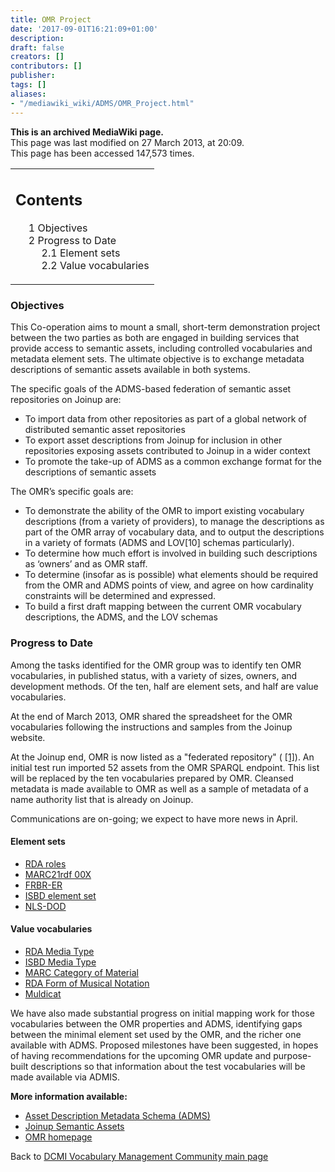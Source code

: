 ```yaml
---
title: OMR Project
date: '2017-09-01T16:21:09+01:00'
description: 
draft: false
creators: []
contributors: []
publisher: 
tags: []
aliases:
- "/mediawiki_wiki/ADMS/OMR_Project.html"
---
```


 **This is an archived MediaWiki page.**  
This page was last modified on 27 March 2013, at 20:09.  
This page has been accessed 147,573 times.

<table id="toc" class="toc">
  <tr>
    <td>
      <div id="toctitle">
        <h2>Contents</h2>
      </div>
      <ul>
        <li class="toclevel-1 tocsection-1"><a href="#Objectives"><span class="tocnumber">1</span> <span class="toctext">Objectives</span></a></li>
        <li class="toclevel-1 tocsection-2">
          <a href="#Progress_to_Date"><span class="tocnumber">2</span> <span class="toctext">Progress to Date</span></a>
          <ul>
            <li class="toclevel-2 tocsection-3"><a href="#Element_sets"><span class="tocnumber">2.1</span> <span class="toctext">Element sets</span></a></li>
            <li class="toclevel-2 tocsection-4"><a href="#Value_vocabularies"><span class="tocnumber">2.2</span> <span class="toctext">Value vocabularies</span></a></li>
          </ul>
        </li>
      </ul>
    </td>
  </tr>
</table>

### Objectives

This Co-operation aims to mount a small, short-term demonstration project between the two parties as both are engaged in building services that provide access to semantic assets, including controlled vocabularies and metadata element sets. The ultimate objective is to exchange metadata descriptions of semantic assets available in both systems.

The specific goals of the ADMS-based federation of semantic asset repositories on Joinup are:

- To import data from other repositories as part of a global network of distributed semantic asset repositories
- To export asset descriptions from Joinup for inclusion in other repositories exposing assets contributed to Joinup in a wider context
- To promote the take-up of ADMS as a common exchange format for the descriptions of semantic assets

The OMR’s specific goals are:

- To demonstrate the ability of the OMR to import existing vocabulary descriptions (from a variety of providers), to manage the descriptions as part of the OMR array of vocabulary data, and to output the descriptions in a variety of formats (ADMS and LOV[10] schemas particularly).
- To determine how much effort is involved in building such descriptions as ‘owners’ and as OMR staff.
- To determine (insofar as is possible) what elements should be required from the OMR and ADMS points of view, and agree on how cardinality constraints will be determined and expressed.
- To build a first draft mapping between the current OMR vocabulary descriptions, the ADMS, and the LOV schemas

### Progress to Date

Among the tasks identified for the OMR group was to identify ten OMR vocabularies, in published status, with a variety of sizes, owners, and development methods. Of the ten, half are element sets, and half are value vocabularies.

At the end of March 2013, OMR shared the spreadsheet for the OMR vocabularies following the instructions and samples from the Joinup website.

At the Joinup end, OMR is now listed as a "federated repository" ( [[1]](https://joinup.ec.europa.eu/catalogue/repository/open-metadata-registry)). An initial test run imported 52 assets from the OMR SPARQL endpoint. This list will be replaced by the ten vocabularies prepared by OMR. Cleansed metadata is made available to OMR as well as a sample of metadata of a name authority list that is already on Joinup.

Communications are on-going; we expect to have more news in April.

#### Element sets

- [RDA roles](http://metadataregistry.org/schema/show/id/4.html)
- [MARC21rdf 00X](http://metadataregistry.org/schema/show/id/38.html)
- [FRBR-ER](http://metadataregistry.org/schema/show/id/5.html)
- [ISBD element set](http://metadataregistry.org/schema/show/id/25.html)
- [NLS-DOD](http://metadataregistry.org/vocabulary/show/id/37.html)

#### Value vocabularies

- [RDA Media Type](http://metadataregistry.org/vocabulary/show/id/37.html)
- [ISBD Media Type](http://metadataregistry.org/vocabulary/show/id/114.html)
- [MARC Category of Material](http://metadataregistry.org/concept/list/vocabulary_id/183.html)
- [RDA Form of Musical Notation](http://metadataregistry.org/vocabulary/show/id/55.html)
- [Muldicat](http://metadataregistry.org/concept/list/vocabulary_id/299.html)

We have also made substantial progress on initial mapping work for those vocabularies between the OMR properties and ADMS, identifying gaps between the minimal element set used by the OMR, and the richer one available with ADMS. Proposed milestones have been suggested, in hopes of having recommendations for the upcoming OMR update and purpose-built descriptions so that information about the test vocabularies will be made available via ADMIS.

**More information available:**

- [Asset Description Metadata Schema (ADMS)](http://www.w3.org/ns/adms)
- [Joinup Semantic Assets](http://joinup.ec.europa.eu/asset/all)
- [OMR homepage](http://metadataregistry.org)

Back to [DCMI Vocabulary Management Community main page](/mediawiki_wiki/DCMI_Vocabulary_Management_Community)


